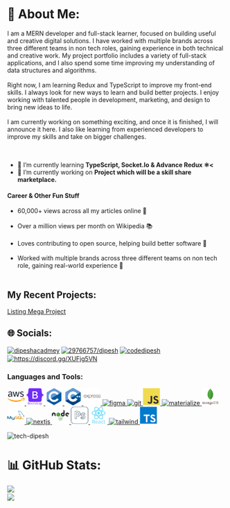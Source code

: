 # 💫 About Me:
I am a MERN developer and full-stack learner, focused on building useful and creative digital solutions. I have worked with multiple brands across three different teams in non tech roles, gaining experience in both technical and creative work. My project portfolio includes a variety of full-stack applications, and I also spend some time improving my understanding of data structures and algorithms.<br/><br/>
Right now, I am learning Redux and TypeScript to improve my front-end skills. I always look for new ways to learn and build better projects. I enjoy working with talented people in development, marketing, and design to bring new ideas to life.<br/><br/>
I am currently working on something exciting, and once it is finished, I will announce it here. I also like learning from experienced developers to improve my skills and take on bigger challenges.
<br/><br/><br/>
- 🌱 I’m currently learning **TypeScript, Socket.Io & Advance Redux ⚛️<**
- 🔭 I’m currently working on **Project which will be a skill share marketplace.**
    
#### Career & Other Fun Stuff
- 60,000+ views across all my articles online 👀<br/><br/>
- Over a million views per month on Wikipedia 📚<br/><br/>
-  Loves contributing to open source, helping build better software 🔧<br/><br/>
- Worked with multiple brands across three different teams on non tech role, gaining real-world experience 🚀<br/><br/>
 
## My Recent Projects:
<div><a href="https://mega-project-listing.onrender.com">Listing Mega Project</a></div>

## 🌐 Socials:
<p align="left">
<a href="https://linkedin.com/in/dipeshacademy" target="blank"><img align="center" src="https://raw.githubusercontent.com/rahuldkjain/github-profile-readme-generator/master/src/images/icons/Social/linked-in-alt.svg" alt="dipeshacadmey" height="30" width="40" /></a>
<a href="https://stackoverflow.com/users/29766757/dipesh" target="blank"><img align="center" src="https://raw.githubusercontent.com/rahuldkjain/github-profile-readme-generator/master/src/images/icons/Social/stack-overflow.svg" alt="29766757/dipesh" height="30" width="40" /></a>
<a href="https://www.leetcode.com/codedipesh" target="blank"><img align="center" src="https://raw.githubusercontent.com/rahuldkjain/github-profile-readme-generator/master/src/images/icons/Social/leet-code.svg" alt="codedipesh" height="30" width="40" /></a>
<a href="https://discord.gg/https://discord.gg/XUFjg5VN" target="blank"><img align="center" src="https://raw.githubusercontent.com/rahuldkjain/github-profile-readme-generator/master/src/images/icons/Social/discord.svg" alt="https://discord.gg/XUFjg5VN" height="30" width="40" /></a>
</p>

<h3 align="left">Languages and Tools:</h3>
<p align="left"> <a href="https://aws.amazon.com" target="_blank" rel="noreferrer"> <img src="https://raw.githubusercontent.com/devicons/devicon/master/icons/amazonwebservices/amazonwebservices-original-wordmark.svg" alt="aws" width="40" height="40"/> </a> <a href="https://getbootstrap.com" target="_blank" rel="noreferrer"> <img src="https://raw.githubusercontent.com/devicons/devicon/master/icons/bootstrap/bootstrap-plain-wordmark.svg" alt="bootstrap" width="40" height="40"/> </a> <a href="https://www.cprogramming.com/" target="_blank" rel="noreferrer"> <img src="https://raw.githubusercontent.com/devicons/devicon/master/icons/c/c-original.svg" alt="c" width="40" height="40"/> </a> <a href="https://www.w3schools.com/cpp/" target="_blank" rel="noreferrer"> <img src="https://raw.githubusercontent.com/devicons/devicon/master/icons/cplusplus/cplusplus-original.svg" alt="cplusplus" width="40" height="40"/> </a> <a href="https://expressjs.com" target="_blank" rel="noreferrer"> <img src="https://raw.githubusercontent.com/devicons/devicon/master/icons/express/express-original-wordmark.svg" alt="express" width="40" height="40"/> </a> <a href="https://www.figma.com/" target="_blank" rel="noreferrer"> <img src="https://www.vectorlogo.zone/logos/figma/figma-icon.svg" alt="figma" width="40" height="40"/> </a> <a href="https://git-scm.com/" target="_blank" rel="noreferrer"> <img src="https://www.vectorlogo.zone/logos/git-scm/git-scm-icon.svg" alt="git" width="40" height="40"/> </a> <a href="https://developer.mozilla.org/en-US/docs/Web/JavaScript" target="_blank" rel="noreferrer"> <img src="https://raw.githubusercontent.com/devicons/devicon/master/icons/javascript/javascript-original.svg" alt="javascript" width="40" height="40"/> </a> <a href="https://materializecss.com/" target="_blank" rel="noreferrer"> <img src="https://raw.githubusercontent.com/prplx/svg-logos/5585531d45d294869c4eaab4d7cf2e9c167710a9/svg/materialize.svg" alt="materialize" width="40" height="40"/> </a> <a href="https://www.mongodb.com/" target="_blank" rel="noreferrer"> <img src="https://raw.githubusercontent.com/devicons/devicon/master/icons/mongodb/mongodb-original-wordmark.svg" alt="mongodb" width="40" height="40"/> </a> <a href="https://www.mysql.com/" target="_blank" rel="noreferrer"> <img src="https://raw.githubusercontent.com/devicons/devicon/master/icons/mysql/mysql-original-wordmark.svg" alt="mysql" width="40" height="40"/> </a> <a href="https://nextjs.org/" target="_blank" rel="noreferrer"> <img src="https://cdn.worldvectorlogo.com/logos/nextjs-2.svg" alt="nextjs" width="40" height="40"/> </a> <a href="https://nodejs.org" target="_blank" rel="noreferrer"> <img src="https://raw.githubusercontent.com/devicons/devicon/master/icons/nodejs/nodejs-original-wordmark.svg" alt="nodejs" width="40" height="40"/> </a> <a href="https://www.photoshop.com/en" target="_blank" rel="noreferrer"> <img src="https://raw.githubusercontent.com/devicons/devicon/master/icons/photoshop/photoshop-line.svg" alt="photoshop" width="40" height="40"/> </a> <a href="https://reactjs.org/" target="_blank" rel="noreferrer"> <img src="https://raw.githubusercontent.com/devicons/devicon/master/icons/react/react-original-wordmark.svg" alt="react" width="40" height="40"/> </a> <a href="https://tailwindcss.com/" target="_blank" rel="noreferrer"> <img src="https://www.vectorlogo.zone/logos/tailwindcss/tailwindcss-icon.svg" alt="tailwind" width="40" height="40"/> </a> <a href="https://www.typescriptlang.org/" target="_blank" rel="noreferrer"> <img src="https://raw.githubusercontent.com/devicons/devicon/master/icons/typescript/typescript-original.svg" alt="typescript" width="40" height="40"/> </a> </p>

<p><img align="center" src="https://github-readme-stats.vercel.app/api/top-langs?username=tech-dipesh&show_icons=true&locale=en&layout=compact" alt="tech-dipesh" /></p>




# 📊 GitHub Stats:
![](https://github-readme-stats.vercel.app/api?username=tech-dipesh&theme=dark&hide_border=false&include_all_commits=false&count_private=false)<br/>
![](https://github-readme-streak-stats.herokuapp.com/?user=tech-dipesh&theme=dark&hide_border=false)<br/>
